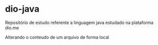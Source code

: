 # dio-java
Repositório de estudo referente a linguagem java estudado na plataforma dio.me

Alterando o conteudo de um arquivo de forma local